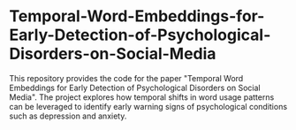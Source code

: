 # Temporal-Word-Embeddings-for-Early-Detection-of-Psychological-Disorders-on-Social-Media
This repository provides the code for the paper "Temporal Word Embeddings for Early Detection of Psychological Disorders on Social Media". The project explores how temporal shifts in word usage patterns can be leveraged to identify early warning signs of psychological conditions such as depression and anxiety.
